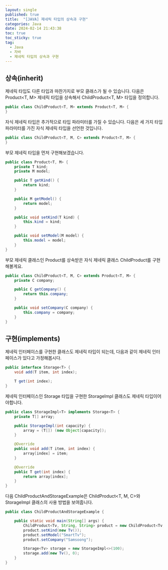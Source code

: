 ```yaml
---
layout: single
published: true
title:  "[JAVA] 제네릭 타입의 상속과 구현"
categories: Java
date: 2024-02-14 21:43:38
toc: true
toc_sticky: true
tag:   
  - Java
  - 자바
  - 제네릭 타입의 상속과 구현
---
```


## 상속(inherit)

제네릭 타입도 다른 타입과 마찬가지로 부모 클래스가 될 수 있습니다. 다음은 Product<T, M> 제네릭 타입을 상속해서 ChildProduct<T, M> 타입을 정의합니다.

```java
public class ChildProduct<T, M> extends Product<T, M> {
}
```

자식 제네릭 타입은 추가적으로 타입 파라미터를 가질 수 있습니다. 다음은 세 가지 타입 파라미터를 가진 자식 제네릭 타입을 선언한 것입니다.

```java
public class ChildProduct<T, M, C> extends Product<T, M> {
}
```

부모 제네릭 타입을 먼저 구현해보겠습니다.

```java
public class Product<T, M> {
	private T kind;
	private M model;

	public T getKind() {
		return kind;
	}

	public M getModel() {
		return model;
	}

	public void setKind(T kind) {
		this.kind = kind;
	}

	public void setModel(M model) {
		this.model = model;
	}
}
```

부모 제네릭 클래스인 Product를 상속받은 자식 제네릭 클래스 ChildProduct를 구현해볼게요.

```java
public class ChildProduct<T, M, C> extends Product<T, M> {
	private C company;

	public C getCompany() {
		return this.company;
	}

	public void setCompany(C company) {
		this.company = company;
	}
}
```

## 구현(implements)

제네릭 인터페이스를 구현한 클래스도 제네릭 타입이 되는데, 다음과 같이 제네릭 인터페이스가 있다고 가정해봅시다.

```java
public interface Storage<T> {
	void add(T item, int index);

	T get(int index);
}
```

제네릭 인터페이스인 Storage<T> 타입을 구현한 StorageImpl 클래스도 제네릭 타입이어야합니다.

```java
public class StorageImpl<T> implements Storage<T> {
	private T[] array;

	public StorageImpl(int capacity) {
		array = (T[]) (new Object[capacity]);
	}

	@Override
	public void add(T item, int index) {
		array[index] = item;
	}

	@Override
	public T get(int index) {
		return array[index];
	}
}
```

다음 ChildProductAndStorageExample은 ChildProduct<T, M, C>와 StorageImpl<T> 클래스의 사용 방법을 보여줍니다. 

```java
public class ChildProductAndStorageExample {

	public static void main(String[] args) {
		ChildProduct<Tv, String, String> product = new ChildProduct<Tv, String, String>();
		product.setKind(new Tv());
		product.setModel("SmartTv");
		product.setCompany("Samsoong");

		Storage<Tv> storage = new StorageImpl<>(100);
		storage.add(new Tv(), 0);
	}
}
```